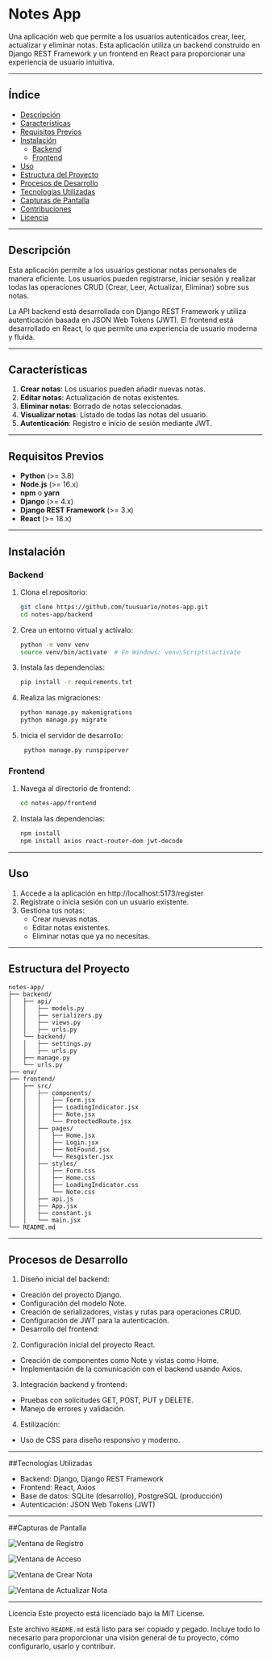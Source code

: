 # Notes App

Una aplicación web que permite a los usuarios autenticados crear, leer, actualizar y eliminar notas. Esta aplicación utiliza un backend construido en Django REST Framework y un frontend en React para proporcionar una experiencia de usuario intuitiva.

---

## Índice

- [Descripción](#descripción)
- [Características](#características)
- [Requisitos Previos](#requisitos-previos)
- [Instalación](#instalación)
  - [Backend](#backend)
  - [Frontend](#frontend)
- [Uso](#uso)
- [Estructura del Proyecto](#estructura-del-proyecto)
- [Procesos de Desarrollo](#procesos-de-desarrollo)
- [Tecnologías Utilizadas](#tecnologías-utilizadas)
- [Capturas de Pantalla](#capturas-de-pantalla)
- [Contribuciones](#contribuciones)
- [Licencia](#licencia)

---

## Descripción

Esta aplicación permite a los usuarios gestionar notas personales de manera eficiente. Los usuarios pueden registrarse, iniciar sesión y realizar todas las operaciones CRUD (Crear, Leer, Actualizar, Eliminar) sobre sus notas. 

La API backend está desarrollada con Django REST Framework y utiliza autenticación basada en JSON Web Tokens (JWT). El frontend está desarrollado en React, lo que permite una experiencia de usuario moderna y fluida.

---

## Características

1. **Crear notas**: Los usuarios pueden añadir nuevas notas.
2. **Editar notas**: Actualización de notas existentes.
3. **Eliminar notas**: Borrado de notas seleccionadas.
4. **Visualizar notas**: Listado de todas las notas del usuario.
5. **Autenticación**: Registro e inicio de sesión mediante JWT.

---

## Requisitos Previos

- **Python** (>= 3.8)
- **Node.js** (>= 16.x)
- **npm** o **yarn**
- **Django** (>= 4.x)
- **Django REST Framework** (>= 3.x)
- **React** (>= 18.x)

---

## Instalación

### Backend

1. Clona el repositorio:
   ```bash
   git clone https://github.com/tuusuario/notes-app.git
   cd notes-app/backend
2. Crea un entorno virtual y actívalo:
   ```bash
   python -m venv venv
   source venv/bin/activate  # En Windows: venv\Scripts\activate

3. Instala las dependencias:
   ```bash
   pip install -r requirements.txt

4. Realiza las migraciones:
   ```bash
   python manage.py makemigrations
   python manage.py migrate

5. Inicia el servidor de desarrollo:
   ```bash
    python manage.py runspiperver

### Frontend

1. Navega al directorio de frontend:
   ```bash
   cd notes-app/frontend

2. Instala las dependencias:
   ```bash
   npm install
   npm install axios react-router-dom jwt-decode

---
## Uso

  1. Accede a la aplicación en http://localhost:5173/register
  2. Regístrate o inicia sesión con un usuario existente.
  3. Gestiona tus notas:
     - Crear nuevas notas.
     - Editar notas existentes.
     - Eliminar notas que ya no necesitas.

  ---
  ## Estructura del Proyecto

    notes-app/
    ├── backend/
    │   ├── api/
    │   │   ├── models.py
    │   │   ├── serializers.py
    │   │   ├── views.py
    │   │   ├── urls.py
    │   └── backend/
    │   │   ├── settings.py
    │   │   ├── urls.py
    │   ├── manage.py
    │   └── urls.py
    ├── env/
    ├── frontend/
    │   ├── src/
    │   │   ├── components/
    │   │   │   ├── Form.jsx
    │   │   │   ├── LoadingIndicator.jsx
    │   │   │   ├── Note.jsx
    │   │   │   └── ProtectedRoute.jsx
    │   │   ├── pages/
    │   │   │   ├── Home.jsx
    │   │   │   ├── Login.jsx
    │   │   │   ├── NotFound.jsx
    │   │   │   └── Resgister.jsx
    │   │   ├── styles/
    │   │   │   ├── Form.css
    │   │   │   ├── Home.css
    │   │   │   ├── LoadingIndicator.css 
    │   │   │   └── Note.css
    │   │   ├── api.js
    │   │   ├── App.jsx
    │   │   ├── constant.js
    │   │   └── main.jsx
    └── README.md
---
## Procesos de Desarrollo

1. Diseño inicial del backend:

  - Creación del proyecto Django.
  - Configuración del modelo Note.
  - Creación de serializadores, vistas y rutas para operaciones CRUD.
  - Configuración de JWT para la autenticación.
  - Desarrollo del frontend:

2. Configuración inicial del proyecto React.
  - Creación de componentes como Note y vistas como Home.
  - Implementación de la comunicación con el backend usando Axios.

3. Integración backend y frontend:
  - Pruebas con solicitudes GET, POST, PUT y DELETE.
  - Manejo de errores y validación.

4. Estilización:
  - Uso de CSS para diseño responsivo y moderno.

---
##Tecnologías Utilizadas

  - Backend: Django, Django REST Framework
  - Frontend: React, Axios
  - Base de datos: SQLite (desarrollo), PostgreSQL (producción)
  - Autenticación: JSON Web Tokens (JWT)

---
##Capturas de Pantalla

![Ventana de Registro](frontend/src/assets/registro.png)

![Ventana de Acceso](frontend/src/assets/acceso.png)

![Ventana de Crear Nota](frontend/src/assets/crearnota.png)

![Ventana de Actualizar Nota](frontend/src/assets/editarnota.png)

---
Licencia
Este proyecto está licenciado bajo la MIT License.

Este archivo `README.md` está listo para ser copiado y pegado. Incluye todo lo necesario para proporcionar una visión general de tu proyecto, cómo configurarlo, usarlo y contribuir.

